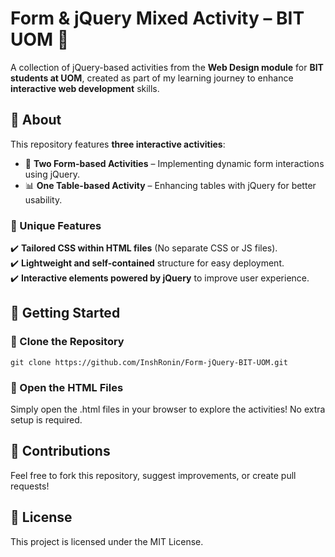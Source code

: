 # Form & jQuery Mixed Activity – BIT UOM 🚀  

A collection of jQuery-based activities from the **Web Design module** for **BIT students at UOM**, created as part of my learning journey to enhance **interactive web development** skills.  

## 📌 About  

This repository features **three interactive activities**:  
- 📝 **Two Form-based Activities** – Implementing dynamic form interactions using jQuery.  
- 📊 **One Table-based Activity** – Enhancing tables with jQuery for better usability.  

### 🎨 Unique Features  
✔️ **Tailored CSS within HTML files** (No separate CSS or JS files).  
✔️ **Lightweight and self-contained** structure for easy deployment.  
✔️ **Interactive elements powered by jQuery** to improve user experience.  

## 🚀 Getting Started  

### 🔹 Clone the Repository  

```git clone https://github.com/InshRonin/Form-jQuery-BIT-UOM.git```



### 🔹 Open the HTML Files
Simply open the .html files in your browser to explore the activities! No extra setup is required.

## 🤝 Contributions
Feel free to fork this repository, suggest improvements, or create pull requests!

## 📜 License
This project is licensed under the MIT License.
